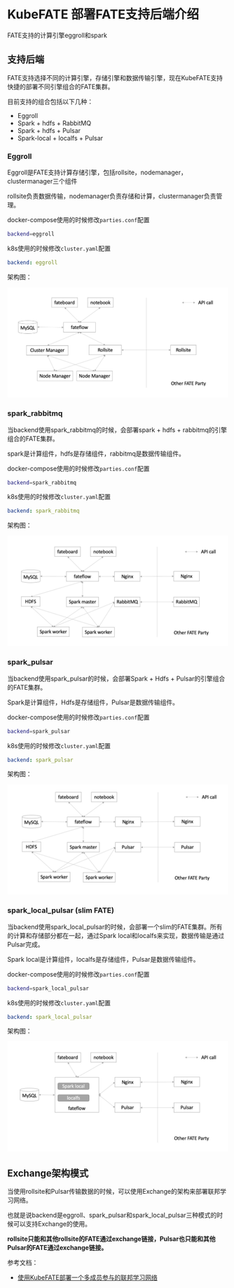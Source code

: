 # KubeFATE 部署FATE支持后端介绍

FATE支持的计算引擎eggroll和spark

## 支持后端

FATE支持选择不同的计算引擎，存储引擎和数据传输引擎，现在KubeFATE支持快捷的部署不同引擎组合的FATE集群。

目前支持的组合包括以下几种：

- Eggroll
- Spark + hdfs + RabbitMQ
- Spark + hdfs + Pulsar
- Spark-local + localfs + Pulsar

### Eggroll

Eggroll是FATE支持计算存储引擎，包括rollsite，nodemanager，clustermanager三个组件

rollsite负责数据传输，nodemanager负责存储和计算，clustermanager负责管理。

docker-compose使用的时候修改`parties.conf`配置

```bash
backend=eggroll
```

k8s使用的时候修改`cluster.yaml`配置

```yaml
backend: eggroll
```

架构图：

<div align="center">
  <img src="./images/arch_eggroll.png" />
</div>

### spark_rabbitmq

当backend使用spark_rabbitmq的时候，会部署spark + hdfs + rabbitmq的引擎组合的FATE集群。

spark是计算组件，hdfs是存储组件，rabbitmq是数据传输组件。

docker-compose使用的时候修改`parties.conf`配置

```bash
backend=spark_rabbitmq
```

k8s使用的时候修改`cluster.yaml`配置

```yaml
backend: spark_rabbitmq
```

架构图：

<div align="center">
  <img src="./images/arch_spark_rabbitmq.png">
</div>

### spark_pulsar

当backend使用spark_pulsar的时候，会部署Spark + Hdfs + Pulsar的引擎组合的FATE集群。

Spark是计算组件，Hdfs是存储组件，Pulsar是数据传输组件。

docker-compose使用的时候修改`parties.conf`配置

```bash
backend=spark_pulsar
```

k8s使用的时候修改`cluster.yaml`配置

```yaml
backend: spark_pulsar
```

架构图：

<div align="center">
  <img src="./images/arch_spark_pulsar.png">
</div>

### spark_local_pulsar (slim FATE)

当backend使用spark_local_pulsar的时候，会部署一个slim的FATE集群。所有的计算和存储部分都在一起，通过Spark local和localfs来实现，数据传输是通过Pulsar完成。

Spark local是计算组件，localfs是存储组件，Pulsar是数据传输组件。

docker-compose使用的时候修改`parties.conf`配置

```bash
backend=spark_local_pulsar
```

k8s使用的时候修改`cluster.yaml`配置

```yaml
backend: spark_local_pulsar
```

架构图：

<div align="center">
  <img src="./images/arch_slim.png">
</div>

## Exchange架构模式

当使用rollsite和Pulsar传输数据的时候，可以使用Exchange的架构来部署联邦学习网络。

也就是说backend是eggroll、spark_pulsar和spark_local_pulsar三种模式的时候可以支持Exchange的使用。

**rollsite只能和其他rollsite的FATE通过exchange链接，Pulsar也只能和其他Pulsar的FATE通过exchange链接。**


参考文档：

- [使用KubeFATE部署一个多成员参与的联邦学习网络](https://github.com/FederatedAI/KubeFATE/wiki/%E4%BD%BF%E7%94%A8KubeFATE%E9%83%A8%E7%BD%B2%E4%B8%80%E4%B8%AA%E5%A4%9A%E6%88%90%E5%91%98%E5%8F%82%E4%B8%8E%E7%9A%84%E8%81%94%E9%82%A6%E5%AD%A6%E4%B9%A0%E7%BD%91%E7%BB%9C)
